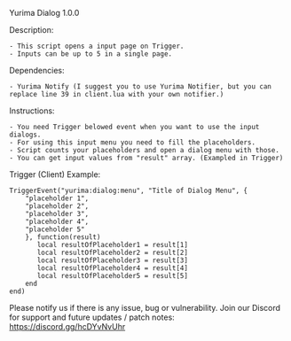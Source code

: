 Yurima Dialog 1.0.0

Description:

    - This script opens a input page on Trigger.
    - Inputs can be up to 5 in a single page.

Dependencies:

    - Yurima Notify (I suggest you to use Yurima Notifier, but you can replace line 39 in client.lua with your own notifier.)

Instructions:

    - You need Trigger belowed event when you want to use the input dialogs.
    - For using this input menu you need to fill the placeholders.
    - Script counts your placeholders and open a dialog menu with those.
    - You can get input values from "result" array. (Exampled in Trigger)

Trigger (Client) Example:

    TriggerEvent("yurima:dialog:menu", "Title of Dialog Menu", {
        "placeholder 1",
        "placeholder 2",
        "placeholder 3",
        "placeholder 4",
        "placeholder 5"
        }, function(result)
           local resultOfPlaceholder1 = result[1]
           local resultOfPlaceholder2 = result[2]
           local resultOfPlaceholder3 = result[3]
           local resultOfPlaceholder4 = result[4]
           local resultOfPlaceholder5 = result[5]
        end
    end)

Please notify us if there is any issue, bug or vulnerability.
Join our Discord for support and future updates / patch notes: https://discord.gg/hcDYvNvUhr